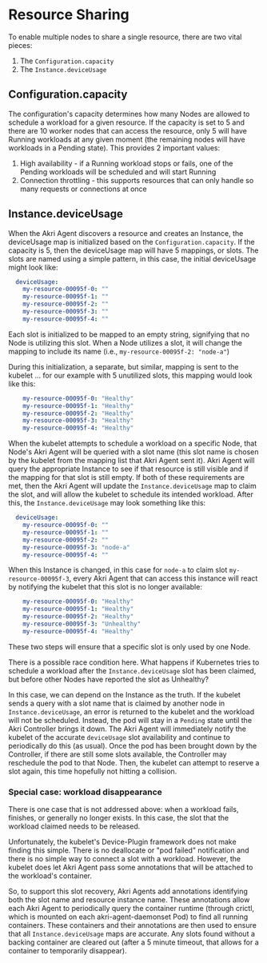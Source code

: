 # Resource Sharing

To enable multiple nodes to share a single resource, there are two vital pieces:

1. The `Configuration.capacity`
2. The `Instance.deviceUsage`

## Configuration.capacity

The configuration's capacity determines how many Nodes are allowed to schedule a workload for a given resource. If the capacity is set to 5 and there are 10 worker nodes that can access the resource, only 5 will have Running workloads at any given moment \(the remaining nodes will have workloads in a Pending state\). This provides 2 important values:

1. High availability - if a Running workload stops or fails, one of the Pending workloads will be scheduled and will start Running
2. Connection throttling - this supports resources that can only handle so many requests or connections at once

## Instance.deviceUsage

When the Akri Agent discovers a resource and creates an Instance, the deviceUsage map is initialized based on the `Configuration.capacity`. If the capacity is 5, then the deviceUsage map will have 5 mappings, or slots. The slots are named using a simple pattern, in this case, the initial deviceUsage might look like:

```yaml
  deviceUsage:
    my-resource-00095f-0: ""
    my-resource-00095f-1: ""
    my-resource-00095f-2: ""
    my-resource-00095f-3: ""
    my-resource-00095f-4: ""
```

Each slot is initialized to be mapped to an empty string, signifying that no Node is utilizing this slot. When a Node utilizes a slot, it will change the mapping to include its name \(i.e., `my-resource-00095f-2: "node-a"`\)

During this initialization, a separate, but similar, mapping is sent to the kubelet ... for our example with 5 unutilized slots, this mapping would look like this:

```yaml
    my-resource-00095f-0: "Healthy"
    my-resource-00095f-1: "Healthy"
    my-resource-00095f-2: "Healthy"
    my-resource-00095f-3: "Healthy"
    my-resource-00095f-4: "Healthy"
```

When the kubelet attempts to schedule a workload on a specific Node, that Node's Akri Agent will be queried with a slot name \(this slot name is chosen by the kubelet from the mapping list that Akri Agent sent it\). Akri Agent will query the appropriate Instance to see if that resource is still visible and if the mapping for that slot is still empty. If both of these requirements are met, then the Akri Agent will update the `Instance.deviceUsage` map to claim the slot, and will allow the kubelet to schedule its intended workload. After this, the `Instance.deviceUsage` may look something like this:

```yaml
  deviceUsage:
    my-resource-00095f-0: ""
    my-resource-00095f-1: ""
    my-resource-00095f-2: ""
    my-resource-00095f-3: "node-a"
    my-resource-00095f-4: ""
```

When this Instance is changed, in this case for `node-a` to claim slot `my-resource-00095f-3`, every Akri Agent that can access this instance will react by notifying the kubelet that this slot is no longer available:

```yaml
    my-resource-00095f-0: "Healthy"
    my-resource-00095f-1: "Healthy"
    my-resource-00095f-2: "Healthy"
    my-resource-00095f-3: "Unhealthy"
    my-resource-00095f-4: "Healthy"
```

These two steps will ensure that a specific slot is only used by one Node.

There is a possible race condition here. What happens if Kubernetes tries to schedule a workload after the `Instance.deviceUsage` slot has been claimed, but before other Nodes have reported the slot as Unhealthy?

In this case, we can depend on the Instance as the truth. If the kubelet sends a query with a slot name that is claimed by another node in `Instance.deviceUsage`, an error is returned to the kubelet and the workload will not be scheduled. Instead, the pod will stay in a `Pending` state until the Akri Controller brings it down. The Akri Agent will immediately notify the kubelet of the accurate `deviceUsage` slot availability and continue to periodically do this \(as usual\). Once the pod has been brought down by the Controller, if there are still some slots available, the Controller may reschedule the pod to that Node. Then, the kubelet can attempt to reserve a slot again, this time hopefully not hitting a collision.

### Special case: workload disappearance

There is one case that is not addressed above: when a workload fails, finishes, or generally no longer exists. In this case, the slot that the workload claimed needs to be released.

Unfortunately, the kubelet's Device-Plugin framework does not make finding this simple. There is no deallocate or "pod failed" notification and there is no simple way to connect a slot with a workload. However, the kubelet does let Akri Agent pass some annotations that will be attached to the workload's container.

So, to support this slot recovery, Akri Agents add annotations identifying both the slot name and resource instance name. These annotations allow each Akri Agent to periodically query the container runtime \(through crictl, which is mounted on each akri-agent-daemonset Pod\) to find all running containers. These containers and their annotations are then used to ensure that all `Instance.deviceUsage` maps are accurate. Any slots found without a backing container are cleared out \(after a 5 minute timeout, that allows for a container to temporarily disappear\).

